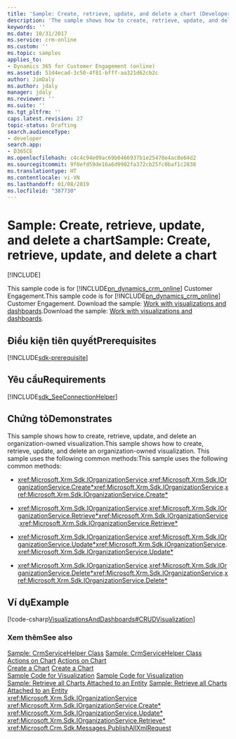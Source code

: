 ```yaml
---
title: 'Sample: Create, retrieve, update, and delete a chart (Developer Guide for Dynamics 365 for Customer Engagement) | MicrosoftDocs'
description: 'The sample shows how to create, retrieve, update, and delete an organization-owned visualization. '
keywords: ''
ms.date: 10/31/2017
ms.service: crm-online
ms.custom: ''
ms.topic: samples
applies_to:
- Dynamics 365 for Customer Engagement (online)
ms.assetid: 51d4ecad-3c50-4f81-bfff-aa321d62cb2c
author: JimDaly
ms.author: jdaly
manager: jdaly
ms.reviewer: ''
ms.suite: ''
ms.tgt_pltfrm: ''
caps.latest.revision: 27
topic-status: Drafting
search.audienceType:
- developer
search.app:
- D365CE
ms.openlocfilehash: c4c4c94e09ac69b0466937b1e25478e4ac8e64d2
ms.sourcegitcommit: 9f0efd59de16a6d9902fa372cb25fc0baf1c2838
ms.translationtype: HT
ms.contentlocale: vi-VN
ms.lasthandoff: 01/08/2019
ms.locfileid: "387730"
---
```

# <a name="sample-create-retrieve-update-and-delete-a-chart"></a><span data-ttu-id="4f20c-103">Sample: Create, retrieve, update, and delete a chart</span><span class="sxs-lookup"><span data-stu-id="4f20c-103">Sample: Create, retrieve, update, and delete a chart</span></span>

[!INCLUDE[](../../includes/cc_applies_to_update_9_0_0.md)]

<span data-ttu-id="4f20c-104">This sample code is for [!INCLUDE[pn_dynamics_crm_online](../../includes/pn-dynamics-crm-online.md)] Customer Engagement.</span><span class="sxs-lookup"><span data-stu-id="4f20c-104">This sample code is for [!INCLUDE[pn_dynamics_crm_online](../../includes/pn-dynamics-crm-online.md)] Customer Engagement.</span></span> <span data-ttu-id="4f20c-105">Download the sample: [Work with visualizations and dashboards](https://code.msdn.microsoft.com/Samples-of-visualizations-027f7480).</span><span class="sxs-lookup"><span data-stu-id="4f20c-105">Download the sample: [Work with visualizations and dashboards](https://code.msdn.microsoft.com/Samples-of-visualizations-027f7480).</span></span>

## <a name="prerequisites"></a><span data-ttu-id="4f20c-106">Điều kiện tiên quyết</span><span class="sxs-lookup"><span data-stu-id="4f20c-106">Prerequisites</span></span>
[!INCLUDE[sdk-prerequisite](../../includes/sdk-prerequisite.md)]
  
## <a name="requirements"></a><span data-ttu-id="4f20c-107">Yêu cầu</span><span class="sxs-lookup"><span data-stu-id="4f20c-107">Requirements</span></span>  
[!INCLUDE[sdk_SeeConnectionHelper](../../includes/sdk-seeconnectionhelper.md)]
  
## <a name="demonstrates"></a><span data-ttu-id="4f20c-108">Chứng tỏ</span><span class="sxs-lookup"><span data-stu-id="4f20c-108">Demonstrates</span></span>  
 <span data-ttu-id="4f20c-109">This sample shows how to create, retrieve, update, and delete an organization-owned visualization.</span><span class="sxs-lookup"><span data-stu-id="4f20c-109">This sample shows how to create, retrieve, update, and delete an organization-owned visualization.</span></span> <span data-ttu-id="4f20c-110">This sample uses the following common methods:</span><span class="sxs-lookup"><span data-stu-id="4f20c-110">This sample uses the following common methods:</span></span>  
  
-   <span data-ttu-id="4f20c-111"><xref:Microsoft.Xrm.Sdk.IOrganizationService>.<xref:Microsoft.Xrm.Sdk.IOrganizationService.Create*></span><span class="sxs-lookup"><span data-stu-id="4f20c-111"><xref:Microsoft.Xrm.Sdk.IOrganizationService>.<xref:Microsoft.Xrm.Sdk.IOrganizationService.Create*></span></span>  
  
-   <span data-ttu-id="4f20c-112"><xref:Microsoft.Xrm.Sdk.IOrganizationService>.<xref:Microsoft.Xrm.Sdk.IOrganizationService.Retrieve*></span><span class="sxs-lookup"><span data-stu-id="4f20c-112"><xref:Microsoft.Xrm.Sdk.IOrganizationService>.<xref:Microsoft.Xrm.Sdk.IOrganizationService.Retrieve*></span></span>  
  
-   <span data-ttu-id="4f20c-113"><xref:Microsoft.Xrm.Sdk.IOrganizationService>.<xref:Microsoft.Xrm.Sdk.IOrganizationService.Update*></span><span class="sxs-lookup"><span data-stu-id="4f20c-113"><xref:Microsoft.Xrm.Sdk.IOrganizationService>.<xref:Microsoft.Xrm.Sdk.IOrganizationService.Update*></span></span>  
  
-   <span data-ttu-id="4f20c-114"><xref:Microsoft.Xrm.Sdk.IOrganizationService>.<xref:Microsoft.Xrm.Sdk.IOrganizationService.Delete*></span><span class="sxs-lookup"><span data-stu-id="4f20c-114"><xref:Microsoft.Xrm.Sdk.IOrganizationService>.<xref:Microsoft.Xrm.Sdk.IOrganizationService.Delete*></span></span>  
  
## <a name="example"></a><span data-ttu-id="4f20c-115">Ví dụ</span><span class="sxs-lookup"><span data-stu-id="4f20c-115">Example</span></span>  
 [!code-csharp[VisualizationsAndDashboards#CRUDVisualization](../../snippets/csharp/CRMV8/visualizationsanddashboards/cs/crudvisualization.cs#crudvisualization)]  
  
### <a name="see-also"></a><span data-ttu-id="4f20c-116">Xem thêm</span><span class="sxs-lookup"><span data-stu-id="4f20c-116">See also</span></span>  
 <span data-ttu-id="4f20c-117">[Sample: CrmServiceHelper Class](../org-service/helper-code-serverconnection-class.md) </span><span class="sxs-lookup"><span data-stu-id="4f20c-117">[Sample: CrmServiceHelper Class](../org-service/helper-code-serverconnection-class.md) </span></span>  
 <span data-ttu-id="4f20c-118">[Actions on Chart](actions-visualizations-charts.md) </span><span class="sxs-lookup"><span data-stu-id="4f20c-118">[Actions on Chart](actions-visualizations-charts.md) </span></span>  
 <span data-ttu-id="4f20c-119">[Create a Chart](create-visualization-chart.md) </span><span class="sxs-lookup"><span data-stu-id="4f20c-119">[Create a Chart](create-visualization-chart.md) </span></span>  
 <span data-ttu-id="4f20c-120">[Sample Code for Visualization](sample-code-charts-visualizations.md) </span><span class="sxs-lookup"><span data-stu-id="4f20c-120">[Sample Code for Visualization](sample-code-charts-visualizations.md) </span></span>  
 <span data-ttu-id="4f20c-121">[Sample: Retrieve all Charts Attached to an Entity](sample-retrieve-all-charts-attached-entity.md) </span><span class="sxs-lookup"><span data-stu-id="4f20c-121">[Sample: Retrieve all Charts Attached to an Entity](sample-retrieve-all-charts-attached-entity.md) </span></span>  
<xref:Microsoft.Xrm.Sdk.IOrganizationService>   
 <xref:Microsoft.Xrm.Sdk.IOrganizationService.Create*>   
 <xref:Microsoft.Xrm.Sdk.IOrganizationService.Update*>   
 <xref:Microsoft.Xrm.Sdk.IOrganizationService.Retrieve*>   
 <xref:Microsoft.Crm.Sdk.Messages.PublishAllXmlRequest>

